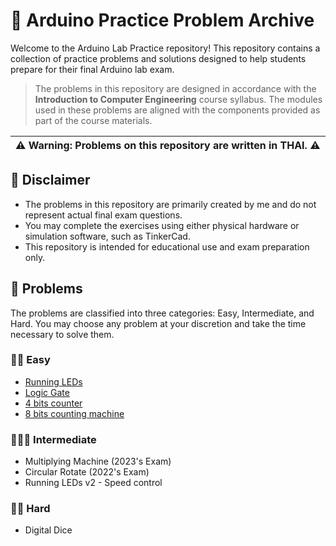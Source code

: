 # 📂 Arduino Practice Problem Archive

Welcome to the Arduino Lab Practice repository! This repository contains a collection of practice problems and solutions designed to help students prepare for their final Arduino lab exam.
> The problems in this repository are designed in accordance with the **Introduction to Computer Engineering** course syllabus. The modules used in these problems are aligned with the components provided as part of the course materials.

| ⚠️ **Warning:** Problems on this repository are written in THAI. ⚠️  |
| --- |

## 📍 Disclaimer

- The problems in this repository are primarily created by me and do not represent actual final exam questions.
- You may complete the exercises using either physical hardware or simulation software, such as TinkerCad.
- This repository is intended for educational use and exam preparation only.

## 📑 Problems

The problems are classified into three categories: Easy, Intermediate, and Hard. You may choose any problem at your discretion and take the time necessary to solve them.

### 👶🏻 Easy

- [Running LEDs](./1-easy/01-running-leds/)
- [Logic Gate](./1-easy/02-logic-gate/)
- [4 bits counter](./1-easy/03-4-bits-counter/)
- [8 bits counting machine](./1-easy/04-8-bits-counting-machine/)

### 👨🏻‍🦲 Intermediate

- Multiplying Machine (2023's Exam)
- Circular Rotate (2022's Exam)
- Running LEDs v2 - Speed control

### 👴🏻 Hard

- Digital Dice